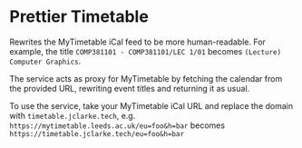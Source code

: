 # Prettier Timetable
Rewrites the MyTimetable iCal feed to be more human-readable. For example, the title `COMP381101 - COMP381101/LEC 1/01` becomes `(Lecture) Computer Graphics`.

The service acts as proxy for MyTimetable by fetching the calendar from the provided URL, rewriting event titles and returning it as usual. 

To use the service, take your MyTimetable iCal URL and replace the domain with `timetable.jclarke.tech`, e.g. `https://mytimetable.leeds.ac.uk/eu=foo&h=bar` becomes `https://timetable.jclarke.tech/eu=foo&h=bar`

